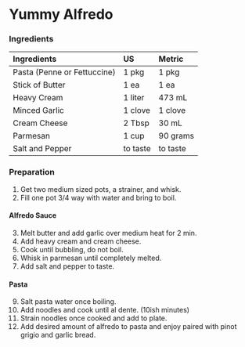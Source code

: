 # Yummy Alfredo


### Ingredients

|Ingredients | US   |Metric|
|:-----------|:-----|:-----|
|Pasta (Penne or Fettuccine)|1 pkg|1 pkg|
|Stick of Butter|1 ea|1 ea|
|Heavy Cream|1 liter|473 mL|
|Minced Garlic|1 clove|1 clove|
|Cream Cheese|2 Tbsp|30 mL|
|Parmesan|1 cup|90 grams|
|Salt and Pepper|to taste|to taste|


### Preparation
1. Get two medium sized pots, a strainer, and whisk.
2. Fill one pot 3/4 way with water and bring to boil.
#### Alfredo Sauce
3. Melt butter and add garlic over medium heat for 2 min.
4. Add heavy cream and cream cheese.
5. Cook until bubbling, do not boil.
6. Whisk in parmesan until completely melted.
7. Add salt and pepper to taste.
#### Pasta
9. Salt pasta water once boiling.
10. Add noodles and cook until al dente. (10ish minutes)
11. Strain noodles once cooked and add to plate.
12. Add desired amount of alfredo to pasta and enjoy paired with pinot grigio and garlic bread.